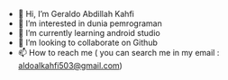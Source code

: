 - 👋 Hi, I’m Geraldo Abdillah Kahfi
- 👀 I’m interested in dunia pemrograman
- 🌱 I’m currently learning android studio
- 💞️ I’m looking to collaborate on Github
- 📫 How to reach me ( you can search me in my email : aldoalkahfi503@gmail.com)

<!---
aldobaik/aldobaik is a ✨ special ✨ repository because its `README.md` (this file) appears on your GitHub profile.
You can click the Preview link to take a look at your changes.
--->
